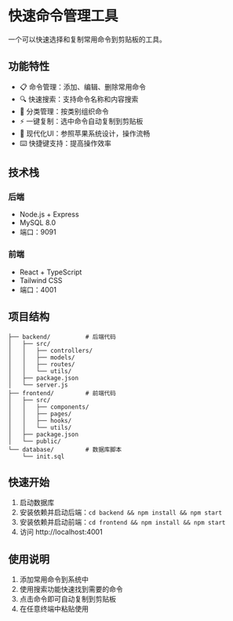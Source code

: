 # 快速命令管理工具

一个可以快速选择和复制常用命令到剪贴板的工具。

## 功能特性

- 📋 命令管理：添加、编辑、删除常用命令
- 🔍 快速搜索：支持命令名称和内容搜索
- 📁 分类管理：按类别组织命令
- ⚡ 一键复制：选中命令自动复制到剪贴板
- 🎨 现代化UI：参照苹果系统设计，操作流畅
- ⌨️ 快捷键支持：提高操作效率

## 技术栈

### 后端
- Node.js + Express
- MySQL 8.0
- 端口：9091

### 前端
- React + TypeScript
- Tailwind CSS
- 端口：4001

## 项目结构

```
├── backend/          # 后端代码
│   ├── src/
│   │   ├── controllers/
│   │   ├── models/
│   │   ├── routes/
│   │   └── utils/
│   ├── package.json
│   └── server.js
├── frontend/         # 前端代码
│   ├── src/
│   │   ├── components/
│   │   ├── pages/
│   │   ├── hooks/
│   │   └── utils/
│   ├── package.json
│   └── public/
└── database/         # 数据库脚本
    └── init.sql
```

## 快速开始

1. 启动数据库
2. 安装依赖并启动后端：`cd backend && npm install && npm start`
3. 安装依赖并启动前端：`cd frontend && npm install && npm start`
4. 访问 http://localhost:4001

## 使用说明

1. 添加常用命令到系统中
2. 使用搜索功能快速找到需要的命令
3. 点击命令即可自动复制到剪贴板
4. 在任意终端中粘贴使用
